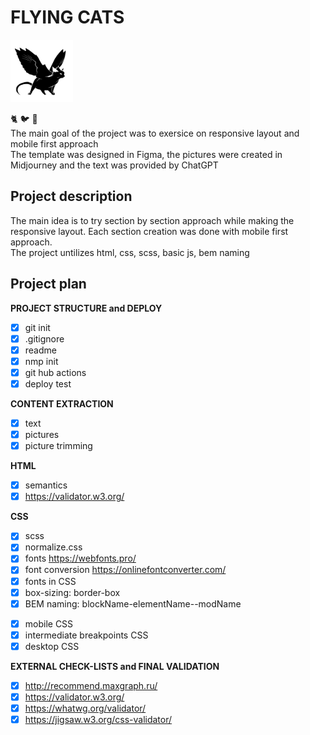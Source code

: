 # FLYING CATS

  <!-- ![logo of a cat with wings](./src/images/logo-cat-tr.svg) -->
  <img  src="./src/images/logo-cat-tr.svg" width='100px'>

  :cat2: :bird: :rocket: <br> 
  The main goal of the project was to exersice on responsive layout and mobile first approach<br>
  The template was designed in Figma, the pictures were created in Midjourney and the text was provided by ChatGPT<br>

## Project description
  The main idea is to try section by section approach while making the responsive layout. Each section creation was done with mobile first approach.<br>
  The project untilizes html, css, scss, basic js, bem naming

## Project plan

  **PROJECT STRUCTURE and DEPLOY**
  - [x] git init
  - [x] .gitignore
  - [x] readme
  - [x] nmp init
  - [x] git hub actions
  - [x] deploy test
    
  **CONTENT EXTRACTION**
  - [x] text
  - [x] pictures
  - [x] picture trimming

  **HTML**
  - [x] semantics
  - [x] https://validator.w3.org/
    
  **CSS**
  - [x] scss
  - [x] normalize.css
  - [x] fonts https://webfonts.pro/ 
  - [x] font conversion https://onlinefontconverter.com/
  - [x] fonts in CSS
  - [x] box-sizing: border-box
  - [x] BEM naming: blockName-elementName--modName
  <!-- - [ ] pixel perfect -->
  - [x] mobile CSS
  - [x] intermediate breakpoints CSS
  - [x] desktop CSS
  
  **EXTERNAL CHECK-LISTS and FINAL VALIDATION**
  - [x] http://recommend.maxgraph.ru/
  - [x] https://validator.w3.org/
  - [x] https://whatwg.org/validator/
  - [x] https://jigsaw.w3.org/css-validator/
